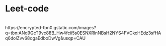 # Leet-code
<br>
https://encrypted-tbn0.gstatic.com/images?q=tbn:ANd9GcT9vc88B_Hw4fcii5s0ESNXRlnNBsH2NYS4FVCkcHEdz3sfHAq6dolZvv68qgaEdboDwVg&usqp=CAU
